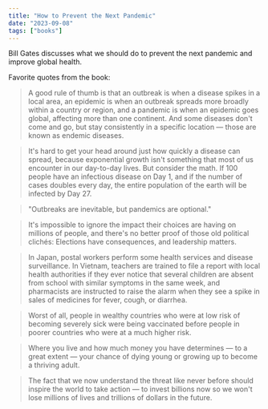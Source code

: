 ```yaml
---
title: "How to Prevent the Next Pandemic"
date: "2023-09-08"
tags: ["books"]
---
```


Bill Gates discusses what we should do to prevent the next pandemic and improve global health.

Favorite quotes from the book:

> A good rule of thumb is that an outbreak is when a disease spikes in a local area, an epidemic is when an outbreak spreads more broadly within a country or region, and a pandemic is when an epidemic goes global, affecting more than one continent. And some diseases don't come and go, but stay consistently in a specific location — those are known as endemic diseases.

> It's hard to get your head around just how quickly a disease can spread, because exponential growth isn't something that most of us encounter in our day-to-day lives. But consider the math. If 100 people have an infectious disease on Day 1, and if the number of cases doubles every day, the entire population of the earth will be infected by Day 27.

> "Outbreaks are inevitable, but pandemics are optional."

> It's impossible to ignore the impact their choices are having on millions of people, and there's no better proof of those old political clichés: Elections have consequences, and leadership matters.

> In Japan, postal workers perform some health services and disease surveillance. In Vietnam, teachers are trained to file a report with local health authorities if they ever notice that several children are absent from school with similar symptoms in the same week, and pharmacists are instructed to raise the alarm when they see a spike in sales of medicines for fever, cough, or diarrhea.

> Worst of all, people in wealthy countries who were at low risk of becoming severely sick were being vaccinated before people in poorer countries who were at a much higher risk.

> Where you live and how much money you have determines — to a great extent — your chance of dying young or growing up to become a thriving adult.

> The fact that we now understand the threat like never before should inspire the world to take action — to invest billions now so we won't lose millions of lives and trillions of dollars in the future.
